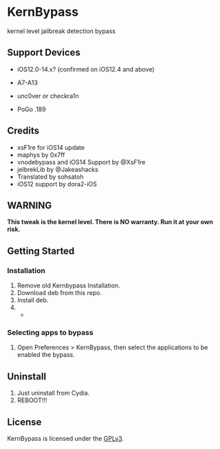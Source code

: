 # KernBypass
kernel level jailbreak detection bypass

## Support Devices
- iOS12.0-14.x? (confirmed on iOS12.4 and above)
- A7-A13
- unc0ver or checkra1n

- PoGo .189


## Credits
- xsF1re for iOS14 update
- maphys by 0x7ff
- vnodebypass and iOS14 Support by @XsF1re
- jelbrekLib by @Jakeashacks
- Translated by sohsatoh
- iOS12 support by dora2-iOS


## WARNING
**This tweak is the kernel level. There is NO warranty. Run it at your own risk.**

## Getting Started
### Installation
1. Remove old Kernbypass Installation.
2. Download deb from this repo.
3. Install deb.
4. -

### Selecting apps to bypass
1. Open Preferences > KernBypass, then select the applications to be enabled the bypass.

## Uninstall
1. Just uninstall from Cydia.
2. REBOOT!!!

## License
KernBypass is licensed under the [GPLv3](LICENSE).
